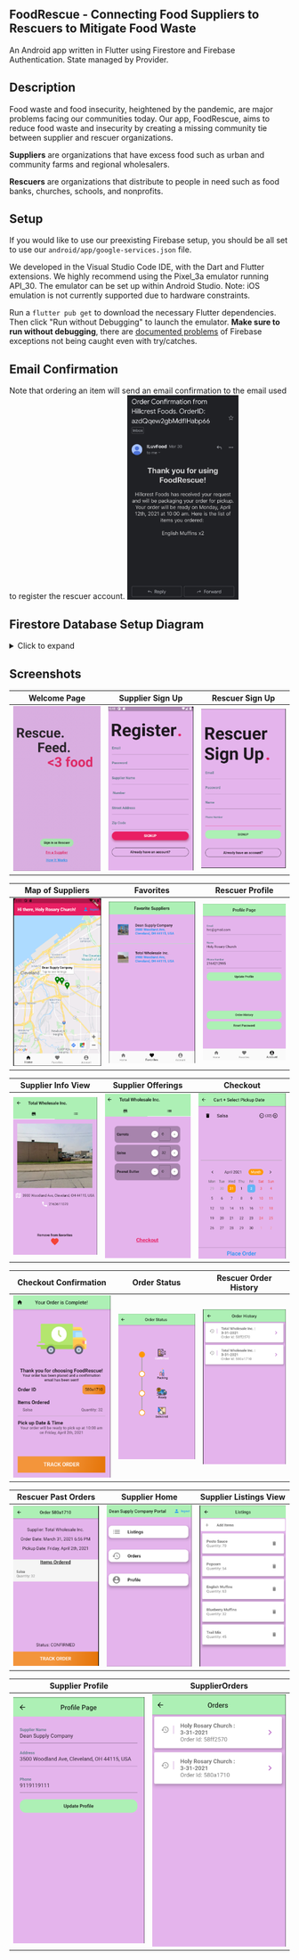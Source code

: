 ## FoodRescue - Connecting Food Suppliers to Rescuers to Mitigate Food Waste 

An Android app written in Flutter using Firestore and Firebase Authentication. State managed by Provider.

## Description
Food waste and food insecurity, heightened by the pandemic, are major problems facing our communities today. Our app, FoodRescue, aims to reduce food waste and insecurity by creating a missing community tie between supplier and rescuer organizations.

**Suppliers** are organizations that have excess food such as urban and community farms and regional wholesalers.

**Rescuers** are organizations that distribute to people in need such as food banks, churches, schools, and nonprofits.
## Setup
If you would like to use our preexisting Firebase setup, you should be all set to use our `android/app/google-services.json` file. 

We developed in the Visual Studio Code IDE, with the Dart and Flutter extensions. We highly recommend using the Pixel_3a emulator running API_30. The emulator can be set up within Android Studio. Note: iOS emulation is not currently supported due to hardware constraints. 

Run a `flutter pub get` to download the necessary Flutter dependencies. Then click "Run without Debugging" to launch the emulator. **Make sure to run without debugging**, there are [documented problems](https://github.com/FirebaseExtended/flutterfire/issues/3475) of Firebase exceptions not being caught even with try/catches. 

## Email Confirmation
Note that ordering an item will send an email confirmation to the email used to register the rescuer account. 
<img src = "https://github.com/EddieXu123/ILuvFood/blob/main/screenshots/email_confirm.jpg" width = "200">


## Firestore Database Setup Diagram
<details>
<summary> Click to expand </summary>
<img src = "https://github.com/EddieXu123/ILuvFood/blob/main/screenshots/db_food.jpeg">
</details>

## Screenshots

Welcome Page               |  Supplier Sign Up               | Rescuer Sign Up              
:-------------------------:|:-------------------------:|:-------------------------:
![](https://github.com/EddieXu123/ILuvFood/blob/main/screenshots/welcome_page.png)|![](https://github.com/EddieXu123/ILuvFood/blob/main/screenshots/supplier_signup.png)|![](https://github.com/EddieXu123/ILuvFood/blob/main/screenshots/rescuer_signup.png)|

Map of Suppliers               |  Favorites               | Rescuer Profile              
:-------------------------:|:-------------------------:|:-------------------------:
![](https://github.com/EddieXu123/ILuvFood/blob/main/screenshots/map.png)|![](https://github.com/EddieXu123/ILuvFood/blob/main/screenshots/favorites.png)|![](https://github.com/EddieXu123/ILuvFood/blob/main/screenshots/rescuer_profile.png)|

Supplier Info View               |  Supplier Offerings               | Checkout              
:-------------------------:|:-------------------------:|:-------------------------:
![](https://github.com/EddieXu123/ILuvFood/blob/main/screenshots/supplier_view.png)|![](https://github.com/EddieXu123/ILuvFood/blob/main/screenshots/supplier_offerings.png)|![](https://github.com/EddieXu123/ILuvFood/blob/main/screenshots/checkout.png)|

Checkout Confirmation               |  Order Status               | Rescuer Order History              
:-------------------------:|:-------------------------:|:-------------------------:
![](https://github.com/EddieXu123/ILuvFood/blob/main/screenshots/confirmation.png)|![](https://github.com/EddieXu123/ILuvFood/blob/main/screenshots/order_status.png)|![](https://github.com/EddieXu123/ILuvFood/blob/main/screenshots/rescuer_order_history.png)|

Rescuer Past Orders               |  Supplier Home               | Supplier Listings View              
:-------------------------:|:-------------------------:|:-------------------------:
![](https://github.com/EddieXu123/ILuvFood/blob/main/screenshots/rescuer_past_order.png)|![](https://github.com/EddieXu123/ILuvFood/blob/main/screenshots/supplier_home.png)|![](https://github.com/EddieXu123/ILuvFood/blob/main/screenshots/supplier_listings.png)|

Supplier Profile               |  SupplierOrders       
:-------------------------:|:-------------------------:
<img src = "https://github.com/EddieXu123/ILuvFood/blob/main/screenshots/supplier_profile.png" width = "250">|<img src = "https://github.com/EddieXu123/ILuvFood/blob/main/screenshots/supplier_orders.png" width = "250">|



